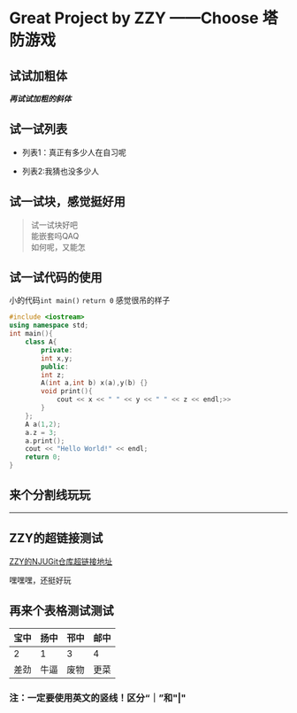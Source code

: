 # Great Project by ZZY ——Choose 塔防游戏

## 试试加粗体

***再试试加粗的斜体***

## 试一试列表

+ 列表1：真正有多少人在自习呢

+ 列表2:我猜也没多少人

## 试一试块，感觉挺好用

> 试一试块好吧  
> 能嵌套吗QAQ  
>如何呢，又能怎

## 试一试代码的使用

小的代码`int main()`  `return 0`
感觉很吊的样子

``` C++
#include <iostream>
using namespace std;
int main(){
    class A{
        private:
        int x,y;
        public:
        int z;
        A(int a,int b) x(a),y(b) {}
        void print(){
            cout << x << " " << y << " " << z << endl;>>
        }
    };
    A a(1,2);
    a.z = 3;
    a.print();
    cout << "Hello World!" << endl;
    return 0;
}
```

## 来个分割线玩玩

***

## ZZY的超链接测试

[ZZY的NJUGit仓库超链接地址](https://git.nju.edu.cn/DavidChou/college_for_zzy)

嘿嘿嘿，还挺好玩

## 再来个表格测试测试

| 宝中 | 扬中 | 邗中 | 邮中 |
| - | - | - | - |
| 2 | 1 | 3 | 4 |
| 差劲 | 牛逼 | 废物 | 更菜 |

### 注：一定要使用英文的竖线！区分“｜”和"|"

